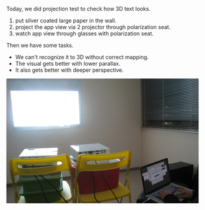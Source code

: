 Today, we did projection test to check how 3D text looks.

1. put silver coated large paper in the wall.
2. project the app view via 2 projector through polarization seat.
3. watch app view through glasses with polarization seat.

Then we have some tasks.

- We can't recognize it to 3D without correct mapping.
- The visual gets better with lower parallax.
- It also gets better with deeper perspective.

![Projection Test](../project_images/post2.jpg?raw=true "Projection Test")
